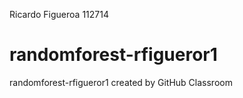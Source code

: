 Ricardo Figueroa
112714
# randomforest-rfigueror1
randomforest-rfigueror1 created by GitHub Classroom
